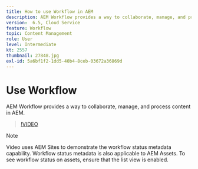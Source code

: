 ```yaml
---
title: How to use Workflow in AEM
description: AEM Workflow provides a way to collaborate, manage, and process content in AEM.
version:  6.5, Cloud Service
feature: Workflow
topic: Content Management
role: User
level: Intermediate
kt: 2557
thumbnail: 27848.jpg
exl-id: 5a6bf1f2-1dd5-40b4-8ceb-03672a36869d
---
```

# Use Workflow

AEM Workflow provides a way to collaborate, manage, and process content in AEM.
 
 >[!VIDEO](https://video.tv.adobe.com/v/27848/?quality=12&learn=on)

 >[!NOTE]
 >
 > Video uses AEM Sites to demonstrate the workflow status metadata capability. Workflow status metadata is also applicable to AEM Assets. To see workflow status on assets, ensure that the list view is enabled.
